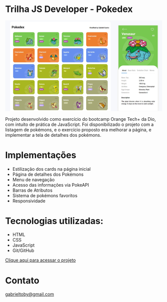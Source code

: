 # Trilha JS Developer - Pokedex

![preview](./.github/preview.JPG)

Projeto desenvolvido como exercício do bootcamp Orange Tech+ da Dio, com intuíto de prática de JavaScript. Foi disponibilizado o projeto com a listagem de pokémons, e o exercício proposto era melhorar a página, e implementar a tela de detalhes dos pokémons.

# Implementações
- Estilização dos cards na página inicial
- Página de detalhes dos Pokémons
- Menu de navegação
- Acesso das informações via PokeAPI
- Barras de Atributos
- Sistema de pokémons favoritos
- Responsividade

# Tecnologias utilizadas:
- HTML
- CSS
- JavaScript
- Git/GitHub

[Clique aqui para acessar o projeto](https://axlbr.github.io/js-developer-pokedex)

# Contato
gabrieltoby@gmail.com
